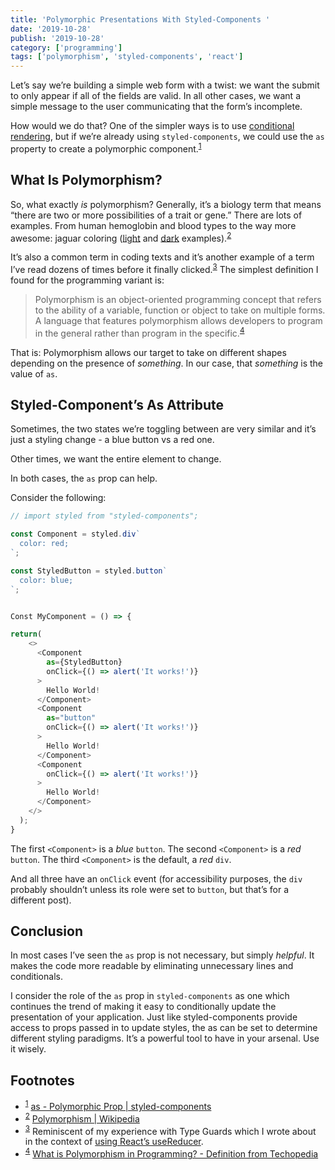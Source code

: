 ```yaml
---
title: 'Polymorphic Presentations With Styled-Components '
date: '2019-10-28'
publish: '2019-10-28'
category: ['programming']
tags: ['polymorphism', 'styled-components', 'react']
---
```


Let’s say we’re building a simple web form with a twist: we want the submit to only appear if all of the fields are valid. In all other cases, we want a simple message to the user communicating that the form’s incomplete.

How would we do that? One of the simpler ways is to use [conditional rendering](../../2019-10-26/conditional-render-react-basic), but if we’re already using `styled-components`, we could use the `as` property to create a polymorphic component.<sup>[1](#footnotes)</sup><a id="fn1"></a>

## What Is Polymorphism?

So, what exactly _is_ polymorphism? Generally, it’s a biology term that means “there are two or more possibilities of a trait or gene.” There are lots of examples. From human hemoglobin and blood types to the way more awesome: jaguar coloring ([light](https://en.wikipedia.org/wiki/Polymorphism_%28biology%29#/media/File:Jaguar_head_shot.jpg) and [dark](https://en.wikipedia.org/wiki/Polymorphism_%28biology%29#/media/File:Black_jaguar.jpg) examples).<sup>[2](#footnotes)</sup><a id="fn2"></a>

It’s also a common term in coding texts and it’s another example of a term I’ve read dozens of times before it finally clicked.<sup>[3](#footnotes)</sup><a id="fn3"></a> The simplest definition I found for the programming variant is:

> Polymorphism is an object-oriented programming concept that refers to the ability of a variable, function or object to take on multiple forms. A language that features polymorphism allows developers to program in the general rather than program in the specific.<sup>[4](#footnotes)</sup><a id="fn4"></a>

That is: Polymorphism allows our target to take on different shapes depending on the presence of _something_. In our case, that _something_ is the value of `as`.

## Styled-Component’s As Attribute

Sometimes, the two states we’re toggling between are very similar and it’s just a styling change - a blue button vs a red one.

Other times, we want the entire element to change.

In both cases, the `as` prop can help.

Consider the following:

```javascript
// import styled from "styled-components";

const Component = styled.div`
  color: red;
`;

const StyledButton = styled.button`
  color: blue;
`;


Const MyComponent = () => {

return(
    <>
      <Component
        as={StyledButton}
        onClick={() => alert('It works!')}
      >
        Hello World!
      </Component>
      <Component
        as="button"
        onClick={() => alert('It works!')}
      >
        Hello World!
      </Component>
      <Component
        onClick={() => alert('It works!')}
      >
        Hello World!
      </Component>
    </>
  );
}
```

The first `<Component>` is a _blue_ `button`.
The second `<Component>` is a _red_ `button`.
The third `<Component>` is the default, a _red_ `div`.

And all three have an `onClick` event (for accessibility purposes, the `div` probably shouldn’t unless its role were set to `button`, but that’s for a different post).

## Conclusion

In most cases I’ve seen the `as` prop is not necessary, but simply _helpful_. It makes the code more readable by eliminating unnecessary lines and conditionals.

I consider the role of the `as` prop in `styled-components` as one which continues the trend of making it easy to conditionally update the presentation of your application. Just like styled-components provide access to props passed in to update styles, the as can be set to determine different styling paradigms. It’s a powerful tool to have in your arsenal. Use it wisely.

## Footnotes

-   <sup>[1](#fn1)</sup> [as - Polymorphic Prop | styled-components](https://www.styled-components.com/docs/api#as-polymorphic-prop)
-   <sup>[2](#fn2)</sup> [Polymorphism | Wikipedia](https://en.wikipedia.org/wiki/Polymorphism_%28biology%29)
-   <sup>[3](#fn3)</sup> Reminiscent of my experience with Type Guards which I wrote about in the context of [using React’s useReducer](../../2019-10-21/usereducer-typescript/).
-   <sup>[4](#fn4)</sup> [What is Polymorphism in Programming? - Definition from Techopedia](https://www.techopedia.com/definition/28106/polymorphism-general-programming)
